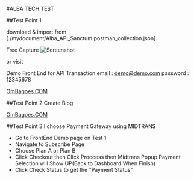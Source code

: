 #ALBA TECH TEST

##Test Point 1

download & import from [./mydocument/Alba_API_Sanctum.postman_collection.json]

Tree Capture
![Screenshot](./mydocuments/screenshot.png)

or visit

Demo Front End for API Transaction
email       : demo@demo.com
password    : 12345678

[OmBagoes.COM](http://alba.ombagoes.com/dashboard)

##Test Point 2 Create Blog

[OmBagoes.COM](http://alba.ombagoes.com)

##Test Point 3 I choose Payment Gateway using MIDTRANS

- Go to FrontEnd Demo page on Test 1
- Navigate to Subscribe Page
- Choose Plan A or Plan B
- Click Checkout then Click Proccess then Midtrans Popup Payment Selection will Show UP(Back to Dashboard When Finish)
- Click Check Status to get the "Payment Status"

<picture>
  <source media="(prefers-color-scheme: light)" srcset="./mydocuments/01-subscription.jpg">
  <source media="(prefers-color-scheme: light)" srcset="./mydocuments/02-select-payment.jpg">
  <source media="(prefers-color-scheme: light)" srcset="./mydocuments/03-back-to-mc.jpg">
  <source media="(prefers-color-scheme: light)" srcset="./mydocuments/04-get_status.jpg">
</picture>

